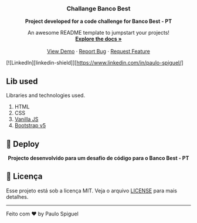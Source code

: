 

<!-- PROJECT LOGO -->
<br />
<p align="center">


  <h3 align="center">Challange Banco Best</h3>
  
  <p align="center">
      <strong>Project developed for a code challenge for Banco Best - PT</strong>
  </p>

  <p align="center">
    An awesome README template to jumpstart your projects!
    <br />
    <a href="https://github.com/PauloSpiguel/ChallangeBankBest"><strong>Explore the docs »</strong></a>
    <br />
    <br />
    <a href="https://github.com/PauloSpiguel/ChallangeBankBest">View Demo</a>
    ·
    <a href="https://github.com/PauloSpiguel/ChallangeBankBest/issues">Report Bug</a>
    ·
    <a href="https://github.com/PauloSpiguel/ChallangeBankBest/issues">Request Feature</a>
  </p>
</p>

[![LinkedIn][linkedin-shield]][https://www.linkedin.com/in/paulo-spiguel/]

## Lib used

Libraries and technologies used.

1. HTML
2. CSS
3. [Vanilla JS](https://developer.mozilla.org/en-US/docs/Web/JavaScript)
4. [Bootstrap v5](https://getbootstrap.com/docs/5.0/getting-started/introduction/)


## :memo: Deploy

<p align="center">
   <strong> Projecto desenvolvido para um desafio de código para o Banco Best - PT</strong>
</p>

## :memo: Licença

Esse projeto está sob a licença MIT. Veja o arquivo [LICENSE](LICENSE.md) para mais detalhes.

---
Feito com ♥ by Paulo Spiguel
